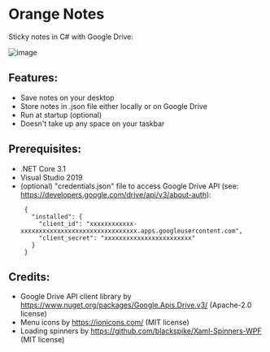 # Orange Notes
Sticky notes in C# with Google Drive:
 
![image](https://user-images.githubusercontent.com/62397363/79151951-ab0fe480-7dcb-11ea-9e84-12433661bdc2.png)

## Features:
- Save notes on your desktop
- Store notes in .json file either locally or on Google Drive
- Run at startup (optional)
- Doesn't take up any space on your taskbar

## Prerequisites:
- .NET Core 3.1
- Visual Studio 2019
- (optional) "credentials.json" file to access Google Drive API (see: https://developers.google.com/drive/api/v3/about-auth):
   ```
    {
      "installed": {
        "client_id": "xxxxxxxxxxxx-xxxxxxxxxxxxxxxxxxxxxxxxxxxxxxxx.apps.googleusercontent.com",
        "client_secret": "xxxxxxxxxxxxxxxxxxxxxxxx"
      }
    }
   ```

## Credits:
- Google Drive API client library by https://www.nuget.org/packages/Google.Apis.Drive.v3/ (Apache-2.0 license)
- Menu icons by https://ionicons.com/ (MIT license)
- Loading spinners by https://github.com/blackspike/Xaml-Spinners-WPF (MIT license)
